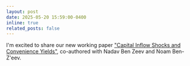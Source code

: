 ```yaml
---
layout: post
date: 2025-05-20 15:59:00-0400
inline: true
related_posts: false
---
```


I'm excited to share our new working paper ["Capital Inflow Shocks and Convenience Yields"](https://papers.ssrn.com/sol3/papers.cfm?abstract_id=5272033), co-authored with Nadav Ben Zeev and Noam Ben-Z'eev. 


